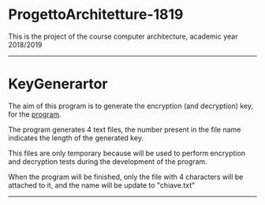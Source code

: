 # ProgettoArchitetture-1819
This is the project of the course computer architecture, academic year 2018/2019

- - -

# KeyGenerartor
The aim of this program is to generate the encryption (and decryption) key, for the [program]().

The program generates 4 text files, the number present in the file name indicates the length of the generated key.

This files are only temporary because will be used to perform encryption and decryption
tests during the development of the program.

When the program will be finished, only the file with 4 characters will be attached to it, 
and the name will be update to "chiave.txt"


___
